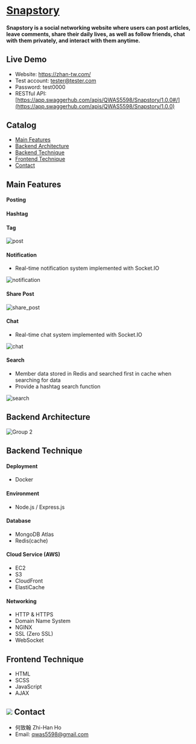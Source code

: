 # [Snapstory](https://zhan-tw.com)
#### Snapstory is a social networking website where users can post articles, leave comments, share their daily lives, as well as follow friends, chat with them privately, and interact with them anytime.

##    Live Demo
+ Website: https://zhan-tw.com/
+ Test account: tester@tester.com
+ Password: test0000
+ RESTful API: [https://app.swaggerhub.com/apis/QWAS5598/Snapstory/1.0.0#/](https://app.swaggerhub.com/apis/QWAS5598/Snapstory/1.0.0)
## Catalog
+ [Main Features](#Main-Features)
+ [Backend Architecture](#Backend-Architecture)
+ [Backend Technique](#Backend-Technique)
+ [Frontend Technique](#Frontend-Technique)
+ [Contact](#Contact)
## Main Features
#### Posting
#### Hashtag
#### Tag

![post](https://user-images.githubusercontent.com/109027415/223908285-bd6f787d-468a-4c87-b3d0-890b8560c30f.gif)
#### Notification
+ Real-time notification system implemented with Socket.IO

![notification](https://user-images.githubusercontent.com/109027415/223908303-921ec538-999d-44bf-9c40-fce86ff01968.gif)
#### Share Post

![share_post](https://user-images.githubusercontent.com/109027415/223908325-c9ad0115-df12-44d6-9cde-e27c10aa69f8.gif)
#### Chat
+ Real-time chat system implemented with Socket.IO

![chat](https://user-images.githubusercontent.com/109027415/223908336-d18322dd-bc25-4aed-94db-ce9d388056b1.gif)
#### Search
+ Member data stored in Redis and searched first in cache when searching for data
+ Provide a hashtag search function

![search](https://user-images.githubusercontent.com/109027415/223908354-42ecbf61-887a-426c-bc9a-3454b049318d.gif)
## Backend Architecture
![Group 2](https://user-images.githubusercontent.com/109027415/224934093-adb3b1e8-0948-40ae-947d-66bfb27323e0.png)

## Backend Technique
#### Deployment
+ Docker
#### Environment
+ Node.js / Express.js
#### Database
+ MongoDB Atlas
+ Redis(cache)
#### Cloud Service (AWS)
+ EC2
+ S3
+ CloudFront
+ ElastiCache
#### Networking
+ HTTP & HTTPS
+ Domain Name System
+ NGINX
+ SSL (Zero SSL)
+ <span>WebSocket</span>
## Frontend Technique
+ HTML
+ SCSS
+ JavaScript
+ AJAX
## ![](https://i.imgur.com/mZUkZXY.png) Contact
+ 何致翰 Zhi-Han Ho
+ Email: qwas5598@gmail.com
